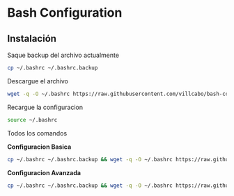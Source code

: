 # Bash Configuration

## Instalación

Saque backup del archivo actualmente

```bash
cp ~/.bashrc ~/.bashrc.backup
```

Descargue el archivo

```bash
wget -q -O ~/.bashrc https://raw.githubusercontent.com/villcabo/bash-configuration/main/bash_default.sh
```

Recargue la configuracion

```bash
source ~/.bashrc
```

Todos los comandos

**Configuracion Basica**

```bash
cp ~/.bashrc ~/.bashrc.backup && wget -q -O ~/.bashrc https://raw.githubusercontent.com/villcabo/bash-configuration/main/bash_default.sh && source ~/.bashrc
```

**Configuracion Avanzada**

```bash
cp ~/.bashrc ~/.bashrc.backup && wget -q -O ~/.bashrc https://raw.githubusercontent.com/villcabo/bash-configuration/main/bash_full.sh && source ~/.bashrc
```
